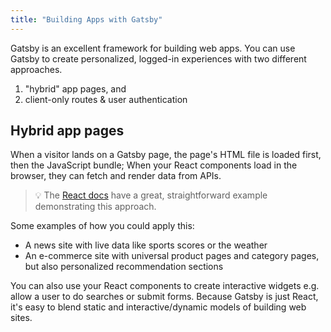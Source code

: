 ```yaml
---
title: "Building Apps with Gatsby"
---
```


Gatsby is an excellent framework for building web apps. You can use Gatsby to create personalized, logged-in experiences with two different approaches.

1.  "hybrid" app pages, and
2.  client-only routes & user authentication

## Hybrid app pages

When a visitor lands on a Gatsby page, the page's HTML file is loaded first, then the JavaScript bundle; When your React components load in the browser, they can fetch and render data from APIs.

> 💡 The [React docs](https://reactjs.org/docs/faq-ajax.html) have a great, straightforward example demonstrating this approach.

Some examples of how you could apply this:

- A news site with live data like sports scores or the weather
- An e-commerce site with universal product pages and category pages, but also personalized recommendation sections

You can also use your React components to create interactive widgets e.g. allow a user to do searches or submit forms. Because Gatsby is just React, it's easy to blend static and interactive/dynamic models of building web sites.
